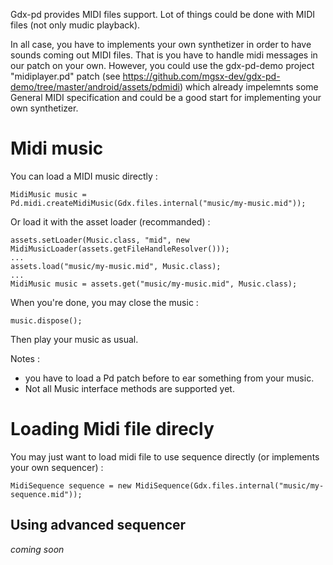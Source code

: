 
Gdx-pd provides MIDI files support. Lot of things could be done with MIDI files (not only mudic playback).

In all case, you have to implements your own synthetizer in order to have sounds coming out MIDI files. That is you have to handle midi messages in our patch on your own. However, you could use the gdx-pd-demo project "midiplayer.pd" patch (see https://github.com/mgsx-dev/gdx-pd-demo/tree/master/android/assets/pdmidi) which already impelemnts some General MIDI specification and could be a good start for implementing your own synthetizer.

# Midi music

You can load a MIDI music directly :
```
MidiMusic music = Pd.midi.createMidiMusic(Gdx.files.internal("music/my-music.mid"));
```

Or load it with the asset loader (recommanded) :
```
assets.setLoader(Music.class, "mid", new MidiMusicLoader(assets.getFileHandleResolver()));
...
assets.load("music/my-music.mid", Music.class);
...
MidiMusic music = assets.get("music/my-music.mid", Music.class);
```

When you're done, you may close the music :
```
music.dispose();
```

Then play your music as usual.

Notes : 
* you have to load a Pd patch before to ear something from your music.
* Not all Music interface methods are supported yet.

# Loading Midi file direcly

You may just want to load midi file to use sequence directly (or implements your own sequencer) :

```
MidiSequence sequence = new MidiSequence(Gdx.files.internal("music/my-sequence.mid"));
```

## Using advanced sequencer

*coming soon*

